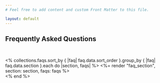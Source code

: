 ```yaml
---
# Feel free to add content and custom Front Matter to this file.

layout: default
---
```


## Frequently Asked Questions

<br />

<% collections.faqs.sort_by { |faq| faq.data.sort_order }.group_by { |faq| faq.data.section }.each do |section, faqs| %>
  <%= render "faq_section", section: section, faqs: faqs %>
  <br />
<% end %>


